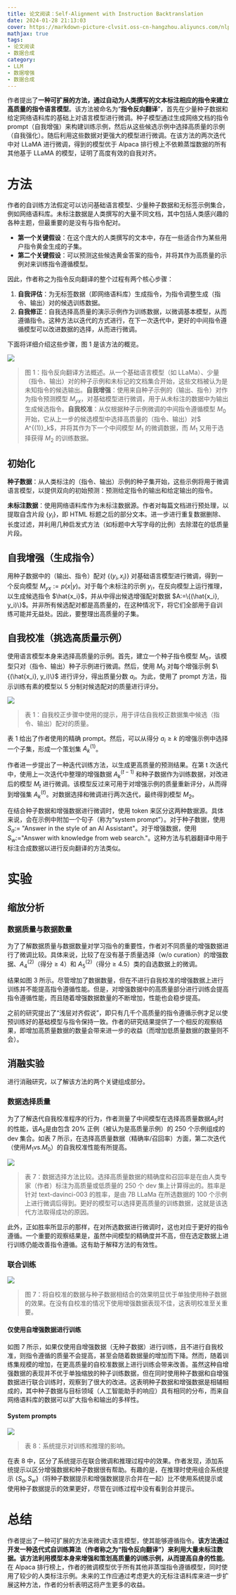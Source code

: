 ```yaml
---
title: 论文阅读：Self-Alignment with Instruction Backtranslation
date: 2024-01-28 21:13:03
cover: https://markdown-picture-clvsit.oss-cn-hangzhou.aliyuncs.com/nlp/paper/Self%20Alignment%20with%20Instruction%20Backtranslation/Figure%201%60.png
mathjax: true
tags:
- 论文阅读
- 数据合成
category:
- LLM
- 数据增强
- 数据合成
---
```


作者提出了**一种可扩展的方法，通过自动为人类撰写的文本标注相应的指令来建立高质量的指令语言模型**。该方法被命名为“**指令反向翻译**”，首先在少量种子数据和给定网络语料库的基础上对语言模型进行微调。种子模型通过生成网络文档的指令 prompt（自我增强）来构建训练示例，然后从这些候选示例中选择高质量的示例（自我强化）。随后利用这些数据对更强大的模型进行微调。在该方法的两次迭代中对 LLaMA 进行微调，得到的模型优于 Alpaca 排行榜上不依赖蒸馏数据的所有其他基于 LLaMA 的模型，证明了高度有效的自我对齐。

# 方法

作者的自训练方法假定可以访问基础语言模型、少量种子数据和无标签示例集合，例如网络语料库。未标注数据是人类撰写的大量不同文档，其中包括人类感兴趣的各种主题，但最重要的是没有与指令配对。

- **第一个关键假设**：在这个庞大的人类撰写的文本中，存在一些适合作为某些用户指令黄金生成的子集。
- **第二个关键假设**：可以预测这些候选黄金答案的指令，并将其作为高质量的示例对来训练指令遵循模型。

因此，作者称之为指令反向翻译的整个过程有两个核心步骤：

1. **自我评估**：为无标签数据（即网络语料库）生成指令，为指令调整生成（指令、输出）对的候选训练数据。
2. **自我修正**：自我选择高质量的演示示例作为训练数据，以微调基本模型，从而遵循指令。这种方法以迭代的方式进行，在下一次迭代中，更好的中间指令遵循模型可以改进数据的选择，从而进行微调。

下面将详细介绍这些步骤，图 1 是该方法的概览。

![](https://markdown-picture-clvsit.oss-cn-hangzhou.aliyuncs.com/nlp/paper/Self%20Alignment%20with%20Instruction%20Backtranslation/Figure%201%60.png)

> 图 1：指令反向翻译方法概述。从一个基础语言模型（如 LLaMa）、少量（指令、输出）对的种子示例和未标记的文档集合开始，这些文档被认为是未知指令的候选输出。**自我增强**：使用来自种子示例的（输出、指令）对作为指令预测模型 $M_{yx}$，对基础模型进行微调，用于从未标注的数据中为输出生成候选指令。**自我校准**：从仅根据种子示例微调的中间指令遵循模型 $M_0$ 开始，它从上一步的候选模型中选择高质量的（指令、输出）对$ A^{(1)}_k$，并将其作为下一个中间模型 $M_1$ 的微调数据，而 $M_1$ 又用于选择获得 $M_2$ 的训练数据。

## 初始化

**种子数据**：从人类标注的（指令、输出）示例的种子集开始，这些示例将用于微调语言模型，以提供双向的初始预测：预测给定指令的输出和给定输出的指令。

**未标注数据**：使用网络语料库作为未标注数据源。作者对每篇文档进行预处理，以提取自含片段 $\{y_i\}$，即 HTML 标题之后的部分文本。进一步进行重复数据删除、长度过滤，并利用几种启发式方法（如标题中大写字母的比例）去除潜在的低质量片段。

## 自我增强（生成指令）

用种子数据中的（输出、指令）配对 $\{(y_i, x_i)\}$ 对基础语言模型进行微调，得到一个反向模型 $M_{yx} := p(x|y)$。对于每个未标注的示例 $y_i$，在反向模型上运行推理，以生成候选指令 $\hat{x_i}$，并从中得出候选增强配对数据 $A:=\{(\hat{x_i}, y_i)\}$。并非所有候选配对都是高质量的，在这种情况下，将它们全部用于自训练可能并无益处。因此，要整理出高质量的子集。

## 自我校准（挑选高质量示例）

使用语言模型本身来选择高质量的示例。首先，建立一个种子指令模型 $M_0$，该模型只对（指令、输出）种子示例进行微调。然后，使用 $M_0$ 对每个增强示例 $\{(\hat{x_i}, y_i)\}$ 进行评分，得出质量分数 $a_i$。为此，使用了 prompt 方法，指示训练有素的模型以 5 分制对候选配对的质量进行评分。

![](https://markdown-picture-clvsit.oss-cn-hangzhou.aliyuncs.com/nlp/paper/Self%20Alignment%20with%20Instruction%20Backtranslation/Table%201.png)

> 表 1：自我校正步骤中使用的提示，用于评估自我校正数据集中候选（指令、输出）配对的质量。

表 1 给出了作者使用的精确 prompt。然后，可以从得分 $a_i \geq k$ 的增强示例中选择一个子集，形成一个策划集 $A_k^{(1)}$。

作者进一步提出了一种迭代训练方法，以生成更高质量的预测结果。在第 t 次迭代中，使用上一次迭代中整理的增强数据 $A_k^{(t-1)}$ 和种子数据作为训练数据，对改进后的模型 $M_t$ 进行微调。该模型反过来可用于对增强示例的质量重新评分，从而得到增强集 $A_k^{(t)}$。对数据选择和微调进行两次迭代，最终得到模型 $M_2$。

在结合种子数据和增强数据进行微调时，使用 token 来区分这两种数据源。具体来说，会在示例中附加一个句子（称为“system prompt”）。对于种子数据，使用 $S_a :=$ "Answer in the style of an AI Assistant"。对于增强数据，使用 $S_w :=$"Answer with knowledge from web search."。这种方法与机器翻译中用于标注合成数据以进行反向翻译的方法类似。

# 实验

## 缩放分析

### 数据质量与数据数量

为了了解数据质量与数据数量对学习指令的重要性，作者对不同质量的增强数据进行了微调比较。具体来说，比较了在没有基于质量选择（w/o curation）的增强数据、$A_4^{(2)}$（得分 ≥ 4）和 $A_5^{(2)}$（得分 ≥ 4.5）类的自选数据上的微调。

结果如图 3 所示。尽管增加了数据数量，但在不进行自我校准的增强数据上进行训练并不能提高指令遵循性能。但是，对增强数据中的高质量部分进行训练会提高指令遵循性能，而且随着增强数据数量的不断增加，性能也会稳步提高。

之前的研究提出了“浅层对齐假说”，即只有几千个高质量的指令遵循示例才足以使预训练好的基础模型与指令保持一致。作者的研究结果提供了一个相反的观察结果，即增加高质量数据的数量会带来进一步的收益（而增加低质量数据的数量则不会）。

## 消融实验

进行消融研究，以了解该方法的两个关键组成部分。

### 数据选择质量

为了了解迭代自我校准程序的行为，作者测量了中间模型在选择高质量数据$A_5$时的性能，该$A_5$是由包含 20% 正例（被认为是高质量示例）的 250 个示例组成的 dev 集合。如表 7 所示，在选择高质量数据（精确率/召回率）方面，第二次迭代（使用$M_1$vs.$M_0$）的自我校准性能有所提高。

![](https://markdown-picture-clvsit.oss-cn-hangzhou.aliyuncs.com/nlp/paper/Self%20Alignment%20with%20Instruction%20Backtranslation/Table%207.png)

> 表 7：数据选择方法比较。选择高质量数据的精确度和召回率是在由人类专家（作者）标注为高质量或低质量的 250 个 dev 集上计算得出的。胜率是针对 text-davinci-003 的胜率，是由 7B LLaMa 在所选数据的 100 个示例上进行微调后得到。更好的模型可以选择更高质量的训练数据，这就是该迭代方法取得成功的原因。

此外，正如胜率所显示的那样，在对所选数据进行微调时，这也对应于更好的指令遵循。一个重要的观察结果是，虽然中间模型的精确度并不高，但在选定数据上进行训练仍能改善指令遵循。这有助于解释方法的有效性。

### 联合训练

![](https://markdown-picture-clvsit.oss-cn-hangzhou.aliyuncs.com/nlp/paper/Self%20Alignment%20with%20Instruction%20Backtranslation/Figure%207.png)

> 图 7：将自校准的数据与种子数据相结合的效果明显优于单独使用种子数据的效果。在没有自校准的情况下使用增强数据表现不佳，这表明校准至关重要。

#### 仅使用自增强数据进行训练

如图 7 所示，如果仅使用自增强数据（无种子数据）进行训练，且不进行自我校准，则指令遵循的质量不会提高，甚至会随着数据量的增加而下降。然而，随着训练集规模的增加，在更高质量的自校准数据上进行训练会带来改善。虽然这种自增强数据的表现并不优于单独缩放的种子训练数据，但在同时使用种子数据和自增强数据进行联合训练时，观察到了很大的改进。这表明种子数据和增强数据是相辅相成的，其中种子数据与目标领域（人工智能助手的响应）具有相同的分布，而来自网络语料库的数据可以扩大指令和输出的多样性。

#### System prompts

![](https://markdown-picture-clvsit.oss-cn-hangzhou.aliyuncs.com/nlp/paper/Self%20Alignment%20with%20Instruction%20Backtranslation/Table%207.png)

> 表 8：系统提示对训练和推理的影响。

在表 8 中，区分了系统提示在联合微调和推理过程中的效果。作者发现，添加系统提示以区分增强数据和种子数据很有帮助。有趣的是，在推理时使用组合系统提示 $\{S_a, S_w\}$（将种子数据提示和增强数据提示合并在一起）比不使用系统提示或使用种子数据提示的效果更好，尽管在训练过程中没有看到合并提示。

# 总结

作者提出了一种可扩展的方法来微调大语言模型，使其能够遵循指令。**该方法通过开发一种迭代式自训练算法（作者称之为“指令反向翻译”）来利用大量未标注数据。该方法利用模型本身来增强和策划高质量的训练示例，从而提高自身的性能**。在 Alpaca 排行榜上，作者的微调模型优于所有其他非蒸馏指令遵循模型，同时使用了较少的人类标注示例。未来的工作应通过考虑更大的无标注语料库来进一步扩展这种方法，作者的分析表明这将产生更多的收益。

